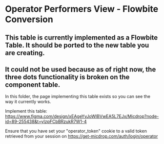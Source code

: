 # Operator Performers View - Flowbite Conversion

## This table is currently implemented as a Flowbite Table. It should be ported to the new table you are creating.

## It could not be used because as of right now, the three dots functionality is broken on the component table.

In this folder, the page implementing this table exists so you can see the way it currently works.

Implement this table: https://www.figma.com/design/xEAgeYvJoWIBVwEA5L7EJx/Micdrop?node-id=89-255438&t=yIzpFCbBRzukR7W1-4

Ensure that you have set your "operator_token" cookie to a valid token retrieved from your session on https://get-micdrop.com/auth/login/operator
